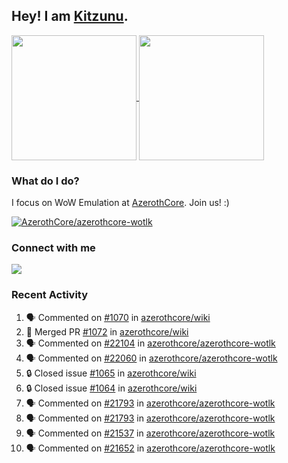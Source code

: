 ## Hey! I am [Kitzunu](https://Github.com/Kitzunu).

<!--
[![Kitzunu's Github stats](https://github-readme-stats.vercel.app/api?username=kitzunu&theme=github_dark&show_icons=true&number_format=long)](https://github.com/Kitzunu)

[![Kitzunu's Language stats](https://github-readme-stats.vercel.app/api/top-langs/?username=Kitzunu&layout=donut&theme=github_dark)](https://github.com/Kitzunu)
-->

<a href="https://github.com/Kitzunu">
  <img height=200 align="center" src="https://github-readme-stats.vercel.app/api?username=kitzunu&theme=github_dark&show_icons=true&number_format=long" />
</a>
<a href="https://github.com/Kitzunu">
  <img height=200 align="center" src="https://github-readme-stats.vercel.app/api/top-langs/?username=Kitzunu&layout=donut&theme=github_dark" />
</a>

### What do I do?

I focus on WoW Emulation at [AzerothCore](https://github.com/AzerothCore). Join us! :)

[![AzerothCore/azerothcore-wotlk](https://github-readme-stats.vercel.app/api/pin/?username=AzerothCore&repo=azerothcore-wotlk&theme=github_dark&show_owner=true)](https://github.com/azerothcore/azerothcore-wotlk)

### Connect with me
[![](https://img.shields.io/badge/AzerothCore%20Discord-Connect%20with%20me!-green)](https://discord.com/invite/gkt4y2x)

### Recent Activity

<!--START_SECTION:activity-->
1. 🗣 Commented on [#1070](https://github.com/azerothcore/wiki/pull/1070#issuecomment-2895262269) in [azerothcore/wiki](https://github.com/azerothcore/wiki)
2. 🎉 Merged PR [#1072](https://github.com/azerothcore/wiki/pull/1072) in [azerothcore/wiki](https://github.com/azerothcore/wiki)
3. 🗣 Commented on [#22104](https://github.com/azerothcore/azerothcore-wotlk/pull/22104#issuecomment-2880934281) in [azerothcore/azerothcore-wotlk](https://github.com/azerothcore/azerothcore-wotlk)
4. 🗣 Commented on [#22060](https://github.com/azerothcore/azerothcore-wotlk/pull/22060#issuecomment-2877426626) in [azerothcore/azerothcore-wotlk](https://github.com/azerothcore/azerothcore-wotlk)
5. 🔒 Closed issue [#1065](https://github.com/azerothcore/wiki/issues/1065) in [azerothcore/wiki](https://github.com/azerothcore/wiki)
6. 🔒 Closed issue [#1064](https://github.com/azerothcore/wiki/issues/1064) in [azerothcore/wiki](https://github.com/azerothcore/wiki)
7. 🗣 Commented on [#21793](https://github.com/azerothcore/azerothcore-wotlk/pull/21793#issuecomment-2763255160) in [azerothcore/azerothcore-wotlk](https://github.com/azerothcore/azerothcore-wotlk)
8. 🗣 Commented on [#21793](https://github.com/azerothcore/azerothcore-wotlk/pull/21793#issuecomment-2763230314) in [azerothcore/azerothcore-wotlk](https://github.com/azerothcore/azerothcore-wotlk)
9. 🗣 Commented on [#21537](https://github.com/azerothcore/azerothcore-wotlk/pull/21537#issuecomment-2734424157) in [azerothcore/azerothcore-wotlk](https://github.com/azerothcore/azerothcore-wotlk)
10. 🗣 Commented on [#21652](https://github.com/azerothcore/azerothcore-wotlk/pull/21652#issuecomment-2734422798) in [azerothcore/azerothcore-wotlk](https://github.com/azerothcore/azerothcore-wotlk)
<!--END_SECTION:activity-->
